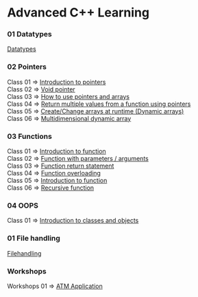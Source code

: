 # Advanced C++ Learning

### 01 Datatypes

[Datatypes](/datatype.cpp)</br>

### 02 Pointers

Class 01 => [Introduction to pointers](/pointers/class_01.cpp)</br>
Class 02 => [Void pointer](/pointers/class_02.cpp)</br>
Class 03 => [How to use pointers and arrays](/pointers/class_03.cpp)</br>
Class 04 => [Return multiple values from a function using pointers](/pointers/class_04.cpp)</br>
Class 05 => [Create/Change arrays at runtime (Dynamic arrays)](/pointers/class_05.cpp)</br>
Class 06 => [Multidimensional dynamic array](/pointers/class_06.cpp)</br>

### 03 Functions

Class 01 => [Introduction to function](/functions/class_01.cpp)</br>
Class 02 => [Function with parameters / arguments](/functions/class_02.cpp)</br>
Class 03 => [Function return statement](/functions/class_03.cpp)</br>
Class 04 => [Function overloading](/functions/class_04.cpp)</br>
Class 05 => [Introduction to function](/functions/class_05.cpp)</br>
Class 06 => [Recursive function](/functions/class_06.cpp)</br>

### 04 OOPS

Class 01 => [Introduction to classes and objects](/oops/class_01.cpp)</br>


### 01 File handling

[Filehandling](/file-handling/filehandling.cpp)</br>

### Workshops

Workshops 01 => [ATM Application](/assessments/atm.cpp)</br>

<!-- ### Projecst

#### Project 01 => [Travel Management System](https://github.com/mohammedshajahan7/travel-management-system-cpp)
#### Project 02 => [C++ Advanced Libraray](https://github.com/mohammedshajahan7/supercpp)
* Array Methods (Higher order functions for c++) -->
